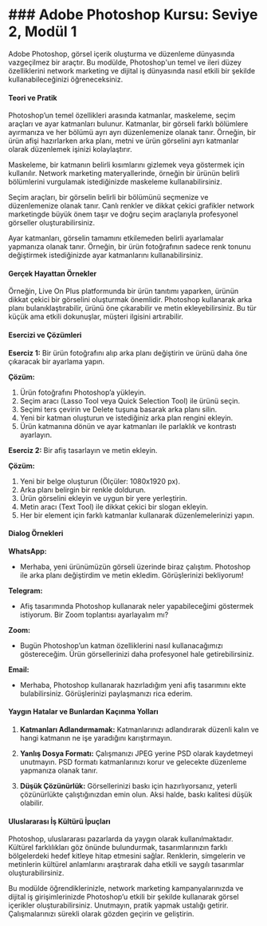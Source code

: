 # ### Adobe Photoshop Kursu: Seviye 2, Modül 1

Adobe Photoshop, görsel içerik oluşturma ve düzenleme dünyasında vazgeçilmez bir araçtır. Bu modülde, Photoshop'un temel ve ileri düzey özelliklerini network marketing ve dijital iş dünyasında nasıl etkili bir şekilde kullanabileceğinizi öğreneceksiniz.

#### Teori ve Pratik

Photoshop’un temel özellikleri arasında katmanlar, maskeleme, seçim araçları ve ayar katmanları bulunur. Katmanlar, bir görseli farklı bölümlere ayırmanıza ve her bölümü ayrı ayrı düzenlemenize olanak tanır. Örneğin, bir ürün afişi hazırlarken arka planı, metni ve ürün görselini ayrı katmanlar olarak düzenlemek işinizi kolaylaştırır.

Maskeleme, bir katmanın belirli kısımlarını gizlemek veya göstermek için kullanılır. Network marketing materyallerinde, örneğin bir ürünün belirli bölümlerini vurgulamak istediğinizde maskeleme kullanabilirsiniz.

Seçim araçları, bir görselin belirli bir bölümünü seçmenize ve düzenlemenize olanak tanır. Canlı renkler ve dikkat çekici grafikler network marketingde büyük önem taşır ve doğru seçim araçlarıyla profesyonel görseller oluşturabilirsiniz.

Ayar katmanları, görselin tamamını etkilemeden belirli ayarlamalar yapmanıza olanak tanır. Örneğin, bir ürün fotoğrafının sadece renk tonunu değiştirmek istediğinizde ayar katmanlarını kullanabilirsiniz.

#### Gerçek Hayattan Örnekler

Örneğin, Live On Plus platformunda bir ürün tanıtımı yaparken, ürünün dikkat çekici bir görselini oluşturmak önemlidir. Photoshop kullanarak arka planı bulanıklaştırabilir, ürünü öne çıkarabilir ve metin ekleyebilirsiniz. Bu tür küçük ama etkili dokunuşlar, müşteri ilgisini artırabilir.

#### Esercizi ve Çözümleri

**Eserciz 1:** Bir ürün fotoğrafını alıp arka planı değiştirin ve ürünü daha öne çıkaracak bir ayarlama yapın.

**Çözüm:** 
1. Ürün fotoğrafını Photoshop’a yükleyin.
2. Seçim aracı (Lasso Tool veya Quick Selection Tool) ile ürünü seçin.
3. Seçimi ters çevirin ve Delete tuşuna basarak arka planı silin.
4. Yeni bir katman oluşturun ve istediğiniz arka plan rengini ekleyin.
5. Ürün katmanına dönün ve ayar katmanları ile parlaklık ve kontrastı ayarlayın.

**Eserciz 2:** Bir afiş tasarlayın ve metin ekleyin.

**Çözüm:**
1. Yeni bir belge oluşturun (Ölçüler: 1080x1920 px).
2. Arka planı belirgin bir renkle doldurun.
3. Ürün görselini ekleyin ve uygun bir yere yerleştirin.
4. Metin aracı (Text Tool) ile dikkat çekici bir slogan ekleyin.
5. Her bir element için farklı katmanlar kullanarak düzenlemelerinizi yapın.

#### Dialog Örnekleri

**WhatsApp:**
- Merhaba, yeni ürünümüzün görseli üzerinde biraz çalıştım. Photoshop ile arka planı değiştirdim ve metin ekledim. Görüşlerinizi bekliyorum!

**Telegram:**
- Afiş tasarımında Photoshop kullanarak neler yapabileceğimi göstermek istiyorum. Bir Zoom toplantısı ayarlayalım mı?

**Zoom:**
- Bugün Photoshop’un katman özelliklerini nasıl kullanacağımızı göstereceğim. Ürün görsellerinizi daha profesyonel hale getirebilirsiniz.

**Email:**
- Merhaba, Photoshop kullanarak hazırladığım yeni afiş tasarımını ekte bulabilirsiniz. Görüşlerinizi paylaşmanızı rica ederim.

#### Yaygın Hatalar ve Bunlardan Kaçınma Yolları

1. **Katmanları Adlandırmamak:** Katmanlarınızı adlandırarak düzenli kalın ve hangi katmanın ne işe yaradığını karıştırmayın.
   
2. **Yanlış Dosya Formatı:** Çalışmanızı JPEG yerine PSD olarak kaydetmeyi unutmayın. PSD formatı katmanlarınızı korur ve gelecekte düzenleme yapmanıza olanak tanır.

3. **Düşük Çözünürlük:** Görsellerinizi baskı için hazırlıyorsanız, yeterli çözünürlükte çalıştığınızdan emin olun. Aksi halde, baskı kalitesi düşük olabilir.

#### Uluslararası İş Kültürü İpuçları

Photoshop, uluslararası pazarlarda da yaygın olarak kullanılmaktadır. Kültürel farklılıkları göz önünde bulundurmak, tasarımlarınızın farklı bölgelerdeki hedef kitleye hitap etmesini sağlar. Renklerin, simgelerin ve metinlerin kültürel anlamlarını araştırarak daha etkili ve saygılı tasarımlar oluşturabilirsiniz.

Bu modülde öğrendiklerinizle, network marketing kampanyalarınızda ve dijital iş girişimlerinizde Photoshop’u etkili bir şekilde kullanarak görsel içerikler oluşturabilirsiniz. Unutmayın, pratik yapmak ustalığı getirir. Çalışmalarınızı sürekli olarak gözden geçirin ve geliştirin.